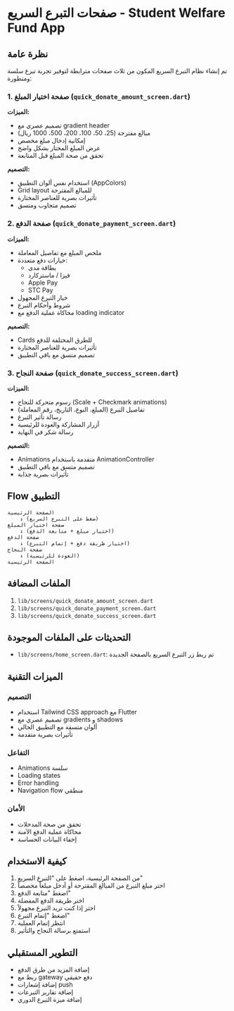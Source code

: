 # صفحات التبرع السريع - Student Welfare Fund App

## نظرة عامة

تم إنشاء نظام التبرع السريع المكون من ثلاث صفحات مترابطة لتوفير تجربة تبرع سلسة ومتطورة:

### 1. صفحة اختيار المبلغ (`quick_donate_amount_screen.dart`)

**الميزات:**
- تصميم عصري مع gradient header
- مبالغ مقترحة (25، 50، 100، 200، 500، 1000 ريال)
- إمكانية إدخال مبلغ مخصص
- عرض المبلغ المختار بشكل واضح
- تحقق من صحة المبلغ قبل المتابعة

**التصميم:**
- استخدام نفس ألوان التطبيق (AppColors)
- Grid layout للمبالغ المقترحة
- تأثيرات بصرية للعناصر المختارة
- تصميم متجاوب ومتسق

### 2. صفحة الدفع (`quick_donate_payment_screen.dart`)

**الميزات:**
- ملخص المبلغ مع تفاصيل المعاملة
- خيارات دفع متعددة:
  - بطاقة مدى
  - فيزا / ماستركارد
  - Apple Pay
  - STC Pay
- خيار التبرع المجهول
- شروط وأحكام التبرع
- محاكاة عملية الدفع مع loading indicator

**التصميم:**
- Cards للطرق المختلفة للدفع
- تأثيرات بصرية للعناصر المختارة
- تصميم متسق مع باقي التطبيق

### 3. صفحة النجاح (`quick_donate_success_screen.dart`)

**الميزات:**
- رسوم متحركة للنجاح (Scale + Checkmark animations)
- تفاصيل التبرع (المبلغ، النوع، التاريخ، رقم المعاملة)
- رسالة تأثير التبرع
- أزرار المشاركة والعودة للرئيسية
- رسالة شكر في النهاية

**التصميم:**
- Animations متقدمة باستخدام AnimationController
- تصميم متسق مع باقي التطبيق
- تأثيرات بصرية جذابة

## Flow التطبيق

```
الصفحة الرئيسية
    ↓ (ضغط على التبرع السريع)
صفحة اختيار المبلغ
    ↓ (اختيار مبلغ + متابعة الدفع)
صفحة الدفع
    ↓ (اختيار طريقة دفع + إتمام التبرع)
صفحة النجاح
    ↓ (العودة للرئيسية)
الصفحة الرئيسية
```

## الملفات المضافة

1. `lib/screens/quick_donate_amount_screen.dart`
2. `lib/screens/quick_donate_payment_screen.dart`
3. `lib/screens/quick_donate_success_screen.dart`

## التحديثات على الملفات الموجودة

- `lib/screens/home_screen.dart`: تم ربط زر التبرع السريع بالصفحة الجديدة

## الميزات التقنية

### التصميم
- استخدام Tailwind CSS approach مع Flutter
- تصميم عصري مع gradients و shadows
- ألوان متسقة مع التطبيق الحالي
- تأثيرات بصرية متقدمة

### التفاعل
- Animations سلسة
- Loading states
- Error handling
- Navigation flow منطقي

### الأمان
- تحقق من صحة المدخلات
- محاكاة عملية الدفع الآمنة
- إخفاء البيانات الحساسة

## كيفية الاستخدام

1. من الصفحة الرئيسية، اضغط على "التبرع السريع"
2. اختر مبلغ التبرع من المبالغ المقترحة أو أدخل مبلغاً مخصصاً
3. اضغط "متابعة الدفع"
4. اختر طريقة الدفع المفضلة
5. اختر إذا كنت تريد التبرع مجهولاً
6. اضغط "إتمام التبرع"
7. انتظر إتمام العملية
8. استمتع برسالة النجاح والتأثير

## التطوير المستقبلي

- إضافة المزيد من طرق الدفع
- ربط مع gateway دفع حقيقي
- إضافة إشعارات push
- إضافة تقارير التبرعات
- إضافة ميزة التبرع الدوري 